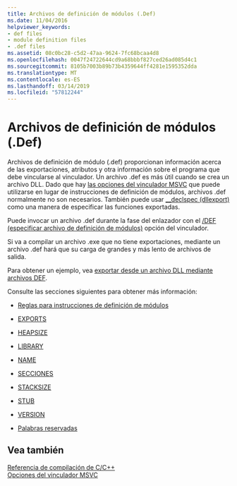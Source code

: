 ```yaml
---
title: Archivos de definición de módulos (.Def)
ms.date: 11/04/2016
helpviewer_keywords:
- def files
- module definition files
- .def files
ms.assetid: 08c0bc28-c5d2-47aa-9624-7fc68bcaa4d8
ms.openlocfilehash: 0047f24722644cd9a68bbbf827ced26ad085d4c1
ms.sourcegitcommit: 8105b7003b89b73b4359644ff4281e1595352dda
ms.translationtype: MT
ms.contentlocale: es-ES
ms.lasthandoff: 03/14/2019
ms.locfileid: "57812244"
---
```

# <a name="module-definition-def-files"></a>Archivos de definición de módulos (.Def)

Archivos de definición de módulo (.def) proporcionan información acerca de las exportaciones, atributos y otra información sobre el programa que debe vincularse al vinculador. Un archivo .def es más útil cuando se crea un archivo DLL. Dado que hay [las opciones del vinculador MSVC](linker-options.md) que puede utilizarse en lugar de instrucciones de definición de módulos, archivos .def normalmente no son necesarios. También puede usar [__declspec (dllexport)](../exporting-from-a-dll-using-declspec-dllexport.md) como una manera de especificar las funciones exportadas.

Puede invocar un archivo .def durante la fase del enlazador con el [/DEF (especificar archivo de definición de módulos)](def-specify-module-definition-file.md) opción del vinculador.

Si va a compilar un archivo .exe que no tiene exportaciones, mediante un archivo .def hará que su carga de grandes y más lento de archivos de salida.

Para obtener un ejemplo, vea [exportar desde un archivo DLL mediante archivos DEF](../exporting-from-a-dll-using-def-files.md).

Consulte las secciones siguientes para obtener más información:

- [Reglas para instrucciones de definición de módulos](rules-for-module-definition-statements.md)

- [EXPORTS](exports.md)

- [HEAPSIZE](heapsize.md)

- [LIBRARY](library.md)

- [NAME](name-c-cpp.md)

- [SECCIONES](sections-c-cpp.md)

- [STACKSIZE](stacksize.md)

- [STUB](stub.md)

- [VERSION](version-c-cpp.md)

- [Palabras reservadas](reserved-words.md)

## <a name="see-also"></a>Vea también

[Referencia de compilación de C/C++](c-cpp-building-reference.md)<br/>
[Opciones del vinculador MSVC](linker-options.md)
